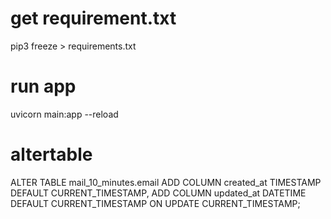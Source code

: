 # get requirement.txt 
pip3 freeze > requirements.txt 

# run app
uvicorn main:app --reload

# altertable
ALTER TABLE mail_10_minutes.email
ADD COLUMN created_at TIMESTAMP DEFAULT CURRENT_TIMESTAMP,
ADD COLUMN updated_at DATETIME DEFAULT CURRENT_TIMESTAMP ON UPDATE CURRENT_TIMESTAMP;